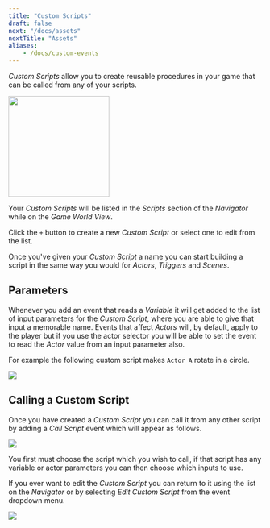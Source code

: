 ```yaml
---
title: "Custom Scripts"
draft: false
next: "/docs/assets"
nextTitle: "Assets"
aliases:
    - /docs/custom-events
---
```


_Custom Scripts_ allow you to create reusable procedures in your game that can be called from any of your scripts.

<img src="/img/screenshots/custom-script-list.png" class="drop-shadow" width="200" />

Your _Custom Scripts_ will be listed in the _Scripts_ section of the _Navigator_ while on the _Game World View_.

Click the `+` button to create a new _Custom Script_ or select one to edit from the list.

Once you've given your _Custom Script_ a name you can start building a script in the same way you would for _Actors_, _Triggers_ and _Scenes_.

## Parameters

Whenever you add an event that reads a _Variable_ it will get added to the list of input parameters for the _Custom Script_, where you are able to give that input a memorable name. Events that affect _Actors_ will, by default, apply to the player but if you use the actor selector you will be able to set the event to read the _Actor_ value from an input parameter also.

For example the following custom script makes `Actor A` rotate in a circle.

<img src="/img/screenshots/custom-script-dance.png" class="event-preview" />

## Calling a Custom Script

Once you have created a _Custom Script_ you can call it from any other script by adding a _Call Script_ event which will appear as follows.

<img src="/img/screenshots/custom-script-call.png" class="event-preview" />

You first must choose the script which you wish to call, if that script has any variable or actor parameters you can then choose which inputs to use.

If you ever want to edit the _Custom Script_ you can return to it using the list on the _Navigator_ or by selecting _Edit Custom Script_ from the event dropdown menu.

<img src="/img/screenshots/custom-event-edit.png" class="event-preview" />
